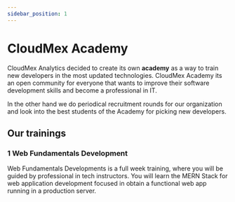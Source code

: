 ```yaml
---
sidebar_position: 1
---
```


# CloudMex Academy

CloudMex Analytics decided to create its own **academy** as a way to train new developers in the most updated technologies. CloudMex Academy its an open community for everyone that wants to improve their software development skills and become a professional in IT.

In the other hand we do periodical recruitment rounds for our organization and look into the best students of the Academy for picking new developers. 

## Our trainings

### 1 Web Fundamentals Development

Web Fundamentals Developments is a full week training, where you will be guided by professional in tech instructors. You will learn the MERN Stack for web application development focused in obtain a functional web app running in a production server.
